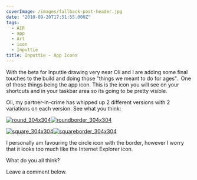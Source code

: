 ```yaml
---
coverImage: /images/fallback-post-header.jpg
date: "2010-09-20T17:51:55.000Z"
tags:
  - AIR
  - app
  - Art
  - icon
  - Inputtie
title: Inputtie - App Icons
---
```


With the beta for Inputtie drawing very near Oli and I are adding some final touches to the build and doing those "things we meant to do for ages".  One of those things being the app icon. This is the icon you will see on your shortcuts and in your taskbar area so its going to be pretty visible.

<!-- more -->

Oli, my partner-in-crime has whipped up 2 different versions with 2 variations on each version. See what you think:

[![](/wp-content/uploads/2010/09/round_304x304.png "round_304x304")](/wp-content/uploads/2010/09/round_304x304.png)[![](/wp-content/uploads/2010/09/roundborder_304x304.png "roundborder_304x304")](/wp-content/uploads/2010/09/roundborder_304x304.png)

[![](/wp-content/uploads/2010/09/square_304x304.png "square_304x304")](/wp-content/uploads/2010/09/square_304x304.png)[![](/wp-content/uploads/2010/09/squareborder_304x304.png "squareborder_304x304")](/wp-content/uploads/2010/09/squareborder_304x304.png)

I personally am favouring the circle icon with the border, however I worry that it looks too much like the Internet Explorer icon.

What do you all think?

Leave a comment below.
